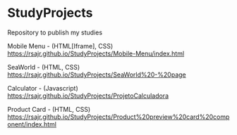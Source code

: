 # StudyProjects
Repository to publish my studies

Mobile Menu - (HTML[Iframe], CSS)
https://rsajr.github.io/StudyProjects/Mobile-Menu/index.html

SeaWorld - (HTML, CSS)
https://rsajr.github.io/StudyProjects/SeaWorld%20-%20page

Calculator - (Javascript)
https://rsajr.github.io/StudyProjects/ProjetoCalculadora

Product Card - (HTML, CSS)
https://rsajr.github.io/StudyProjects/Product%20preview%20card%20component/index.html
